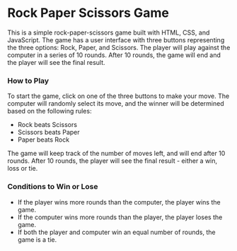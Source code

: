 # Rock Paper Scissors Game

This is a simple rock-paper-scissors game built with HTML, CSS, and JavaScript.
The game has a user interface with three buttons representing the three options: Rock, Paper, and Scissors.
The player will play against the computer in a series of 10 rounds.
After 10 rounds, the game will end and the player will see the final result.


### How to Play

To start the game, click on one of the three buttons to make your move.
The computer will randomly select its move, and the winner will be determined based on the following rules:
- Rock beats Scissors
- Scissors beats Paper
- Paper beats Rock

The game will keep track of the number of moves left, and will end after 10 rounds.
After 10 rounds, the player will see the final result - either a win, loss or tie.


### Conditions to Win or Lose

- If the player wins more rounds than the computer, the player wins the game.
- If the computer wins more rounds than the player, the player loses the game.
- If both the player and computer win an equal number of rounds, the game is a tie.